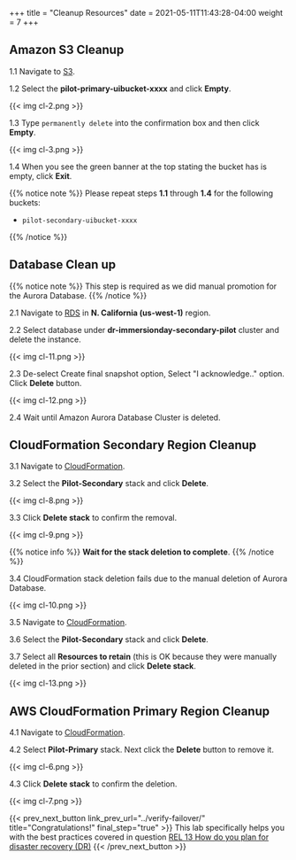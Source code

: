 +++
title = "Cleanup Resources"
date =  2021-05-11T11:43:28-04:00
weight = 7
+++

## Amazon S3 Cleanup

1.1 Navigate to [S3](https://us-east-1.console.aws.amazon.com/s3/home?region=us-east-1#/).

1.2 Select the **pilot-primary-uibucket-xxxx** and click **Empty**.

{{< img cl-2.png >}}

1.3 Type `permanently delete` into the confirmation box and then click **Empty**.

{{< img cl-3.png >}}

1.4 When you see the green banner at the top stating the bucket has is empty, click **Exit**.

{{% notice note %}}
Please repeat steps **1.1** through **1.4** for the following buckets:

- `pilot-secondary-uibucket-xxxx`

{{% /notice %}}

## Database Clean up

{{% notice note %}}
This step is required as we did manual promotion for the Aurora Database.
{{% /notice %}}

2.1 Navigate to [RDS](https://us-west-1.console.aws.amazon.com/rds/home?region=us-west-1#/) in **N. California (us-west-1)** region.

2.2 Select database under **dr-immersionday-secondary-pilot** cluster and delete the instance.

{{< img cl-11.png >}}

2.3 De-select Create final snapshot option, Select "I acknowledge.." option. Click **Delete** button.

{{< img cl-12.png >}}

2.4 Wait until Amazon Aurora Database Cluster is deleted.

## CloudFormation Secondary Region Cleanup

3.1 Navigate to [CloudFormation](https://us-west-1.console.aws.amazon.com/cloudformation/home?region=us-west-1#/).

3.2 Select the **Pilot-Secondary** stack and click **Delete**.

{{< img cl-8.png >}}

3.3 Click **Delete stack** to confirm the removal.

{{< img cl-9.png >}}

{{% notice info %}}
**Wait for the stack deletion to complete**.
{{% /notice %}}

3.4 CloudFormation stack deletion fails due to the manual deletion of Aurora Database.

{{< img cl-10.png >}}

3.5 Navigate to [CloudFormation](https://us-west-1.console.aws.amazon.com/cloudformation/home?region=us-west-1#/).

3.6 Select the **Pilot-Secondary** stack and click **Delete**.

3.7 Select all **Resources to retain** (this is OK because they were manually deleted in the prior section) and click **Delete stack**.

{{< img cl-13.png >}}

## AWS CloudFormation Primary Region Cleanup

4.1 Navigate to [CloudFormation](https://us-east-1.console.aws.amazon.com/cloudformation/home?region=us-east-1#/).

4.2 Select **Pilot-Primary** stack.  Next click the **Delete** button to remove it.

{{< img cl-6.png >}}

4.3 Click **Delete stack** to confirm the deletion.

{{< img cl-7.png >}}

{{< prev_next_button link_prev_url="../verify-failover/" title="Congratulations!" final_step="true" >}}
This lab specifically helps you with the best practices covered in question [REL 13  How do you plan for disaster recovery (DR)](https://docs.aws.amazon.com/wellarchitected/latest/framework/a-failure-management.html)
{{< /prev_next_button >}}
